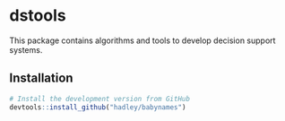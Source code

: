 # dstools

This package contains algorithms and tools to develop decision support systems.

## Installation

```R
# Install the development version from GitHub
devtools::install_github("hadley/babynames")
```
